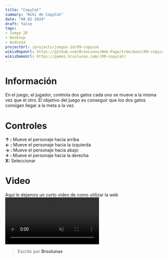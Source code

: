 ```yaml
---
title: "CopyCat"
summary: "Wiki de CopyCat"
date: "08 02 2024"
draft: false
tags:
- Juego 2D
- Desktop
- Android
projectUrl: /projects/juegos-2d/09-copycat
wikisRepoUrl: https://github.com/BrosLunas/Web-Page/tree/main/09-copycat/
wikisDemoUrl: https://games.broslunas.com//09-copycat/
---
```

# Información
En el juego, el jugador, controla dos gatos cada uno se mueve a la misma vez que el otro. El objetivo del juego es conseguir que los dos gatos consigan llegar a la meta a la vez.

# Controles
<b>↑ :</b> Mueve el personaje hacia arriba <br>
<b>← :</b> Mueve el personaje hacia la izquierda <br>
<b>→ :</b> Mueve el personaje hacia abajo <br>
<b>↓ :</b> Mueve el personaje hacia la derecha <br>
<b>X:</b> Seleccionar <br>

# Video
Aquí le dejamos un corto video de como utilizar la web
<video class="container video" controls muted>
    <source src="/assets/video/gameplay/copycat.mp4" type="video/mp4">
</video>

> Escrito por **Broslunas**
